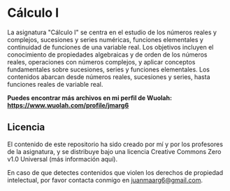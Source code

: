 # Cálculo I
La asignatura "Cálculo I" se centra en el estudio de los números reales y complejos, sucesiones y series numéricas, funciones elementales y continuidad de funciones de una variable real. Los objetivos incluyen el conocimiento de propiedades algebraicas y de orden de los números reales, operaciones con números complejos, y aplicar conceptos fundamentales sobre sucesiones, series y funciones elementales. Los contenidos abarcan desde números reales, sucesiones y series, hasta funciones reales de variable real.

**Puedes encontrar más archivos en mi perfil de Wuolah: https://www.wuolah.com/profile/jmarg6**

## Licencia

El contenido de este repositorio ha sido creado por mí y por los profesores de la asignatura, y se distribuye bajo una licencia Creative Commons Zero v1.0 Universal (más información aquí).

En caso de que detectes contenidos que violen los derechos de propiedad intelectual, por favor contacta conmigo en juanmaarg6@gmail.com.
